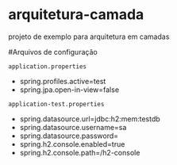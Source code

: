 # arquitetura-camada
projeto de exemplo para arquitetura em camadas

 #Arquivos de configuração 
 
 ```application.properties```
   * spring.profiles.active=test
   * spring.jpa.open-in-view=false

 ```application-test.properties```
   * spring.datasource.url=jdbc:h2:mem:testdb
   * spring.datasource.username=sa
   * spring.datasource.password=
   * spring.h2.console.enabled=true
   * spring.h2.console.path=/h2-console
